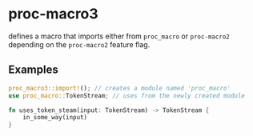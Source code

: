 # proc-macro3
defines a macro that imports either from `proc_macro` or `proc-macro2` depending on the `proc-macro2` feature flag.

## Examples
```rust
proc_macro3::import!(); // creates a module named 'proc_macro'
use proc_macro::TokenStream; // uses from the newly created module

fn uses_token_steam(input: TokenStream) -> TokenStream {
    in_some_way(input)
}
```